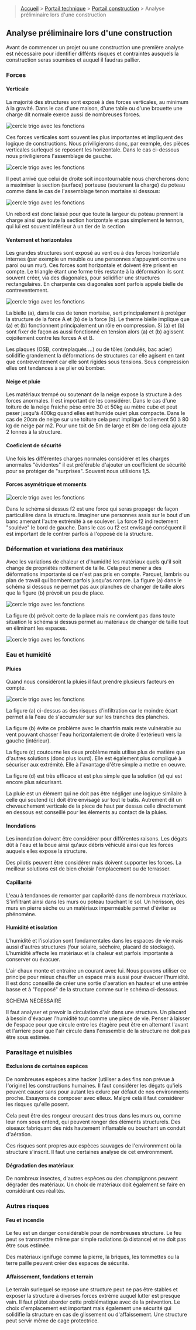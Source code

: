 > [Accueil](../../) > [Portail technique](../) > [Portail construction](./) > Analyse préliminaire lors d'une construction

## Analyse préliminaire lors d'une construction

Avant de commencer un projet ou une construction une première analyse est nécessaire pour identifier diffénts risques et contraintes ausquels la construction seras soumises et auquel il faudras pallier. 

### Forces
#### Verticale

La majorité des structures sont exposé à des forces verticales, au minimum à la gravité. Dans le cas d'une maison, d'une table ou d'une brouette une charge dit normale exerce aussi de nombreuses forces.

![cercle trigo avec les fonctions](./images/schema-forces.jpg)

Ces forces verticales sont souvent les plus importantes et impliquent des logique de constructions. Nous priviligierons donc, par exemple, des pièces verticales surlequel se reposent les horizontale. Dans le cas ci-dessous nous priviligierons l'assemblage de gauche.

![cercle trigo avec les fonctions](./images/exemplepoteau.jpg)

Il peut arrivé que celui de droite soit incontournable nous chercherons donc a maximiser la section (surface) porteuse (soutenant la charge) du poteau comme dans le cas de l'assemblage tenon mortaise si dessous:

![cercle trigo avec les fonctions](./images/rebord-tenon.jpg)

Un rebord est donc laissé pour que toute la largeur du poteau prennent la charge ainsi que toute la section horizontale et pas simplement le tennon, qui lui est souvent inférieur à un tier de la section 

#### Ventement et horizontales

Les grandes structures sont exposé au vent ou à des forces horizontale internes (par exemple un meuble ou une personnes s'appuyant contre une paroi ou un mur). Ces forces sont horizontale et doivent être prisent en compte. Le triangle étant une forme très restante à la déformation ils sont souvent créer, via des diagonales, pour solidifier une structures rectangulaires. En charpente ces diagonales sont parfois appelé bielle de contreventement. 

![cercle trigo avec les fonctions](./images/contreventement.jpg)

La bielle (a), dans le cas de tenon mortaise, sert principalement à protéger la structure de la force A et (b) de la force (b). Le therme bielle implique que (a) et (b) fonctionnent principalement un rôle en compression. Si (a) et (b) sont fixer de façon as aussi fonctionné en tension alors (a) et (b) agissent cojoitement contre les forces A et B.

Les plaques (OSB, contreplaqués ...) ou de tôles (ondulés, bac acier) solidifie grandement la déformations de structures car elle agisent en tant que contreventement car elle sont rigides sous tensions. Sous compression elles ont tendances à se plier où bomber. 

#### Neige et pluie

Les matériaux trempé ou soutenant de la neige expose la structure à des forces anormales. Il est important de les considérer. Dans le cas d'une toiture de la neige fraiche pèse entre 30 et 50kg au mètre cube et peut peser jusqu'à 400kg quand elles est humide ou/et plus compacte. Dans le cas de 20cm de neige sur une toiture cela peut impliqué facilement 50 à 80 kg de neige par m2. Pour une toit de 5m de large et 8m de long cela ajoute 2 tonnes à la structure.

#### Coeficient de sécurité

Une fois les différentes charges normales considérer et les charges anormales "évidentes" il est préférable d'ajouter un coefficient de sécurité pour se protéger de "surprises". Souvent nous utilisions 1,5.

#### Forces asymétrique et moments

![cercle trigo avec les fonctions](./images/schema-forces.jpg)

Dans le schéma si dessus f2 est une force qui seras propager de façon particulière dans la structure. Imaginer une personnes assis sur le bout d'un banc amenant l'autre extrémité à se soulever. La force f2 indirectement "souléve" le bord de gauche. Dans le cas ou f2 est envisagé conséquent il est important de le contrer parfois à l'opposé de la structure.


### Déformation et variations des matériaux

Avec les variations de chaleur et d'humidité les matériaux quels qu'il soit change de propriétés nottement de taille. Cela peut mener a des déformations importante si ce n'est pas pris en compte. Parquet, lambris ou plan de travail qui bombent parfois jusqu'as rompre.  La figure (a) dans le schéma si dessous ne permet pas aux planches de changer de taille alors que la figure (b) prévoit un peu de place. 

![cercle trigo avec les fonctions](./images/schema-deformation-planches.jpg)

La figure (b) prévoit certe de la place mais ne convient pas dans toute situation le schéma si dessus permet au matériaux de changer de taille tout en éliminant les espaces. 

![cercle trigo avec les fonctions](./images/schema-deformation-languette.jpg)

### Eau et humidité
#### Pluies

Quand nous considéront la pluies il faut prendre plusieurs facteurs en compte.

![cercle trigo avec les fonctions](./images/bardages.jpg)

La figure (a) ci-dessus as des risques d'infiltration car le moindre écart permet à la l'eau de s'accumuler sur sur les tranches des planches.

La figure (b) évite ce problème avec le chanfrin mais reste vulnérable au vent pouvant chasser l'eau horizontalement de droite (l'extérieur) vers la gauche (intérieur).

La figure (c) coutourne les deux problème mais utilise plus de matière que d'autres solutions (donc plus lourd). Elle est également plus compliqué à sécuriser aux extrémité. Elle à l'avantage d'être simple a mettre en oeuvre.

La figure (d) est très efficace et est plus simple que la solution (e) qui est encore plus sécurisant.

La pluie est un élément qui ne doit pas être négliger une logique similaire à celle qui soutend (c) doit être envisagé sur tout le batis. Autrement dit un chevauchement verticale de la piece de haut par dessus celle directement en dessous est conseillé pour les élements au contact de la pluies.

#### Inondations
Les inondation doivent être considérer pour différentes raisons. Les dégats dût à l'eau et la boue ainsi qu'aux débris véhiculé ainsi que les forces auquels elles expose la structure.

Des pilotis peuvent être considérer mais doivent supporter les forces. La meilleur solutions est de bien choisir l'emplacement ou de terrasser.

#### Capillarité 
L'eau à tendances de remonter par capilarité dans de nombreux matériaux. S'infiltrant ainsi dans les murs ou poteau touchant le sol. Un hérisson, des murs en pierre sèche ou un matériaux imperméable permet d'éviter se phénomène. 

#### Humidité et isolation

L'humidité et l'isolation sont fondamentales dans les espaces de vie mais aussi d'autres structures (four solaire, séchoire, placard de stockage). L'humidité affecte les matériaux et la chaleur est parfois importante à conserver ou évacuer.

L'air chaux monte et entraine un courant avec lui. Nous pouvons utiliser ce principe pour mieux chauffer un espace mais aussi pour évacuer l'humidité. Il est donc conseillé de créer une sortie d'aeration en hauteur et une entrée basse et à "l'opposé" de la structure comme sur le schéma ci-dessous.

SCHEMA NECESSAIRE

Il faut analyser et prevoir la circulation d'air dans une structure. Un placard à besoin d'évacuer l'humidité tout comme une pièce de vie. Penser à laisser de l'espace pour que circule entre les étagère peut être en alternant l'avant et l'arriere pour que l'air circule dans l'enssemble de la structure ne doit pas être sous estimée.

### Parasitage et nuisibles
#### Exclusions de certaines espèces

De nombreuses espèces aime hacker [utiliser a des fins non prévue à l'origine] les constructions humaines. Il faut considérer les dégats qu'iels peuvent causer sans pour autant les exlure par défaut de nos environments proche. Essayons de composer avec elleux. Malgré celà il faut considérer les risques qu'elle posent. 

Cela peut être des rongeur creusant des trous dans les murs ou, comme leur nom sous entend, qui peuvent ronger des éléments structurels. Des oiseaux fabriquant des nids hautement inflamable ou bouchant un conduit d'aération. 

Ces risques sont propres aux espèces sauvages de l'environnment où la structure s'inscrit. Il faut une certaines analyse de cet environmment. 

#### Dégradation des matériaux
De nombreux insectes, d'autres espèces ou des champignons peuvent dégrader des matériaux. Un choix de matériaux doit également se faire en considérant ces réalités. 

### Autres risques
#### Feu et incendie

Le feu est un danger considérable pour de nombreuses structure. Le feu peut se transmettre même par simple radiations (à distance) et ne doit pas être sous estimée.

Des matériaux ignifuge comme la pierre, la briques, les tommettes ou la terre paille peuvent créer des espaces de sécurité.

#### Affaissement, fondations et terrain

Le terrain surlequel se repose une structure peut ne pas être stables et exposer la structure à diverses forces extrème auquel lutter est presque vain. Il faut plûtot aborder cette problématique avec de la prévention. Le choix d'emplacement est important mais également une sécurité qui solidifie la structure en cas de glissement ou d'affaissement. Une structure peut servir même de cage protectrice. 